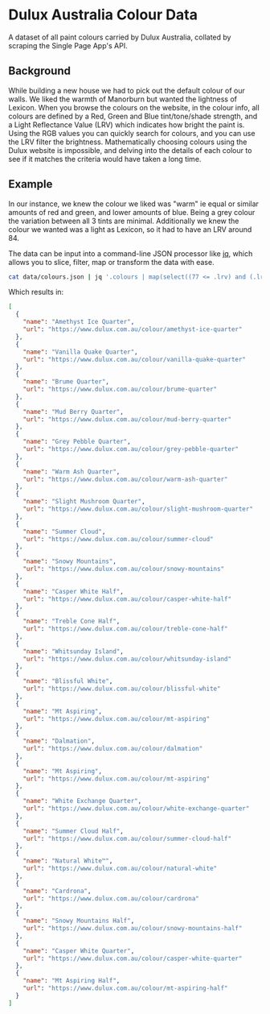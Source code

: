 # Dulux Australia Colour Data

A dataset of all paint colours carried by Dulux Australia, collated by scraping the Single Page App's API.

## Background

While building a new house we had to pick out the default colour of our walls. We liked the warmth of Manorburn but wanted the lightness of Lexicon. When you browse the colours on the website, in the colour info, all colours are defined by a Red, Green and Blue tint/tone/shade strength, and a Light Reflectance Value (LRV) which indicates how bright the paint is. Using the RGB values you can quickly search for colours, and you can use the LRV filter the brightness. Mathematically choosing colours using the Dulux website is impossible, and delving into the details of each colour to see if it matches the criteria would have taken a long time.

## Example
In our instance, we knew the colour we liked was "warm" ie equal or similar amounts of red and green, and lower amounts of blue. Being a grey colour the variation between all 3 tints are minimal. Additionally we knew the colour we wanted was a light as Lexicon, so it had to have an LRV around 84.

The data can be input into a command-line JSON processor like [jq](https://stedolan.github.io/jq/), which allows you to slice, filter, map or transform the data with ease.

```sh
cat data/colours.json | jq '.colours | map(select((77 <= .lrv) and (.lrv <= 86) and (0 <= .red-.green) and (.red-.green <= 4) and (0 <= .red-.blue) and (.red-.blue <= 9))) | sort_by(.lrv) | map({name,url})'
```

Which results in:

```json
[
  {
    "name": "Amethyst Ice Quarter",
    "url": "https://www.dulux.com.au/colour/amethyst-ice-quarter"
  },
  {
    "name": "Vanilla Quake Quarter",
    "url": "https://www.dulux.com.au/colour/vanilla-quake-quarter"
  },
  {
    "name": "Brume Quarter",
    "url": "https://www.dulux.com.au/colour/brume-quarter"
  },
  {
    "name": "Mud Berry Quarter",
    "url": "https://www.dulux.com.au/colour/mud-berry-quarter"
  },
  {
    "name": "Grey Pebble Quarter",
    "url": "https://www.dulux.com.au/colour/grey-pebble-quarter"
  },
  {
    "name": "Warm Ash Quarter",
    "url": "https://www.dulux.com.au/colour/warm-ash-quarter"
  },
  {
    "name": "Slight Mushroom Quarter",
    "url": "https://www.dulux.com.au/colour/slight-mushroom-quarter"
  },
  {
    "name": "Summer Cloud",
    "url": "https://www.dulux.com.au/colour/summer-cloud"
  },
  {
    "name": "Snowy Mountains",
    "url": "https://www.dulux.com.au/colour/snowy-mountains"
  },
  {
    "name": "Casper White Half",
    "url": "https://www.dulux.com.au/colour/casper-white-half"
  },
  {
    "name": "Treble Cone Half",
    "url": "https://www.dulux.com.au/colour/treble-cone-half"
  },
  {
    "name": "Whitsunday Island",
    "url": "https://www.dulux.com.au/colour/whitsunday-island"
  },
  {
    "name": "Blissful White",
    "url": "https://www.dulux.com.au/colour/blissful-white"
  },
  {
    "name": "Mt Aspiring",
    "url": "https://www.dulux.com.au/colour/mt-aspiring"
  },
  {
    "name": "Dalmation",
    "url": "https://www.dulux.com.au/colour/dalmation"
  },
  {
    "name": "Mt Aspiring",
    "url": "https://www.dulux.com.au/colour/mt-aspiring"
  },
  {
    "name": "White Exchange Quarter",
    "url": "https://www.dulux.com.au/colour/white-exchange-quarter"
  },
  {
    "name": "Summer Cloud Half",
    "url": "https://www.dulux.com.au/colour/summer-cloud-half"
  },
  {
    "name": "Natural White™",
    "url": "https://www.dulux.com.au/colour/natural-white"
  },
  {
    "name": "Cardrona",
    "url": "https://www.dulux.com.au/colour/cardrona"
  },
  {
    "name": "Snowy Mountains Half",
    "url": "https://www.dulux.com.au/colour/snowy-mountains-half"
  },
  {
    "name": "Casper White Quarter",
    "url": "https://www.dulux.com.au/colour/casper-white-quarter"
  },
  {
    "name": "Mt Aspiring Half",
    "url": "https://www.dulux.com.au/colour/mt-aspiring-half"
  }
]
```